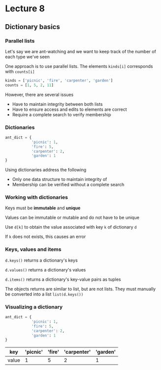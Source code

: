 # Lecture 8

## Dictionary basics

### Parallel lists

Let's say we are ant-watching and we want to keep track of the number of each type we've seen

One approach is to use parallel lists. The elements `kinds[i]` corresponds with `counts[i]`

```python
kinds = ['picnic', 'fire', 'carpenter', 'garden']
counts = [1, 5, 2, 11]
```

However, there are several issues

- Have to maintain integrity between both lists
- Have to ensure access and edits to elements are correct
- Require a complete search to verify membership

### Dictionaries

```python
ant_dict = {
			'picnic': 1,
			'fire': 5,
			'carpenter': 2,
			'garden': 1
}
```

Using dictionaries address the following

- Only one data structure to maintain integrity of
- Membership can be verified without a complete search


### Working with dictionaries

Keys must be **immutable** and **unique**

Values can be immutable or mutable and do not have to be unique

Use `d[k]` to obtain the value associated with key `k` of dictionary `d`

If `k` does not exists, this causes an error

### Keys, values and items

`d.keys()` returns a dictionary's keys

`d.values()` returns a dictionary's values

`d.items()` returns a dictionary's key-value pairs as tuples

The objects returns are similar to list, but are not lists. They must manually be converted into a list `list(d.keys())`

### Visualizing a dictionary

```python
ant_dict = {
			'picnic': 1,
			'fire': 5,
			'carpenter': 2,
			'garden': 1
}
```

| key | 'picnic' | 'fire' | 'carpenter' | 'garden' |
| --- | ---- | --- | --- | --- |
| value | 1 | 5 | 2 | 1 |

